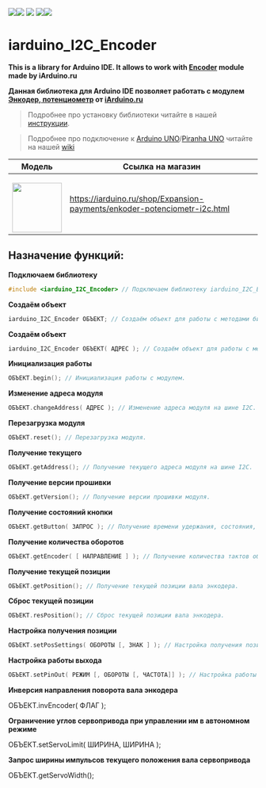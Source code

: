 [![](https://iarduino.ru/img/logo.svg)](https://iarduino.ru)[![](https://wiki.iarduino.ru/img/git-shop.svg?3)](https://iarduino.ru) [![](https://wiki.iarduino.ru/img/git-wiki.svg?2)](https://wiki.iarduino.ru) [![](https://wiki.iarduino.ru/img/git-lesson.svg?2)](https://lesson.iarduino.ru)[![](https://wiki.iarduino.ru/img/git-forum.svg?2)](http://forum.trema.ru)

# iarduino\_I2C\_Encoder

**This is a library for Arduino IDE. It allows to work with [Encoder](https://iarduino.ru/shop/Expansion-payments/enkoder-potenciometr-i2c.html) module made by iArduino.ru**

**Данная библиотека для Arduino IDE позволяет работать с модулем [Энкодер, потенциометр](https://iarduino.ru/shop/Expansion-payments/enkoder-potenciometr-i2c.html) от [iArduino.ru](https://iarduino.ru)**

> Подробнее про установку библиотеки читайте в нашей [инструкции](https://wiki.iarduino.ru/page/Installing_libraries/).

> Подробнее про подключение к [Arduino UNO](https://iarduino.ru/shop/boards/arduino-uno-r3.html)/[Piranha UNO](https://iarduino.ru/shop/boards/piranha-uno-r3.html) читайте на нашей [wiki](https://wiki.iarduino.ru/page/potentiometer-i2c/#h3_3)

| Модель | Ссылка на магазин |
|---|---|
| <p></p> <img src="https://wiki.iarduino.ru/img/resources/1190/1190.svg" width="100px"></img>| https://iarduino.ru/shop/Expansion-payments/enkoder-potenciometr-i2c.html |


## Назначение функций:

**Подключаем библиотеку** 

```C++
#include <iarduino_I2C_Encoder> // Подключаем библиотеку iarduino_I2C_Encoder для работы с модулем.
```

**Создаём объект** 

```C++
iarduino_I2C_Encoder ОБЪЕКТ; // Создаём объект для работы с методами библиотеки без указания адреса модуля на шине I2C.
```

**Создаём объект** 

```C++
iarduino_I2C_Encoder ОБЪЕКТ( АДРЕС ); // Создаём объект для работы с методами библиотеки указывая адрес модуля на шине I2C.
```

**Инициализация работы** 

```C++
ОБЪЕКТ.begin(); // Инициализация работы с модулем.
```

**Изменение адреса модуля** 

```C++
ОБЪЕКТ.changeAddress( АДРЕС ); // Изменение адреса модуля на шине I2C.
```

**Перезагрузка модуля**

```C++
ОБЪЕКТ.reset(); // Перезагрузка модуля.
```

**Получение текущего** 

```C++
ОБЪЕКТ.getAddress(); // Получение текущего адреса модуля на шине I2C.
```

**Получение версии прошивки** 

```C++
ОБЪЕКТ.getVersion(); // Получение версии прошивки модуля.
```

**Получение состояний кнопки** 

```C++
ОБЪЕКТ.getButton( ЗАПРОС ); // Получение времени удержания, состояния, или события кнопки.
```

**Получение количества оборотов** 

```C++
ОБЪЕКТ.getEncoder( [ НАПРАВЛЕНИЕ ] ); // Получение количества тактов оборота энкодера.
```

**Получение текущей позиции** 

```C++
ОБЪЕКТ.getPosition(); // Получение текущей позиции вала энкодера.
```

**Сброс текущей позиции** 

```C++
ОБЪЕКТ.resPosition(); // Сброс текущей позиции вала энкодера.
```

**Настройка получения позиции** 

```C++
ОБЪЕКТ.setPosSettings( ОБОРОТЫ [, ЗНАК ] ); // Настройка получения позиции вала энкодера.
```

**Настройка работы выхода** 

```C++
ОБЪЕКТ.setPinOut( РЕЖИМ [, ОБОРОТЫ [, ЧАСТОТА]] ); // Настройка работы выхода модуля.
```
**Инверсия направления поворота вала энкодера**

ОБЪЕКТ.invEncoder( ФЛАГ );

**Ограничение углов сервопривода при управлении им в автономном режиме**

ОБЪЕКТ.setServoLimit( ШИРИНА, ШИРИНА );

**Запрос ширины импульсов текущего положения вала сервопривода**

ОБЪЕКТ.getServoWidth();
